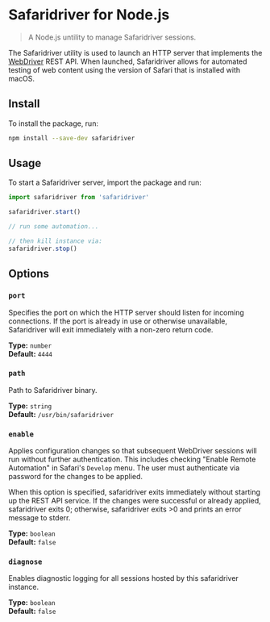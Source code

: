 # Safaridriver for Node.js

> A Node.js untility to manage Safaridriver sessions.

The Safaridriver utility is used to launch an HTTP server that implements the [WebDriver](https://w3c.github.io/webdriver/) REST API. When launched, Safaridriver allows for automated testing of web content using the version of Safari that is installed with macOS.

## Install

To install the package, run:

```sh
npm install --save-dev safaridriver
```

## Usage

To start a Safaridriver server, import the package and run:

```js
import safaridriver from 'safaridriver'

safaridriver.start()

// run some automation...

// then kill instance via:
safaridriver.stop()
```

## Options

### `port`

Specifies the port on which the HTTP server should listen for incoming connections. If the port is already in use or otherwise unavailable, Safaridriver will exit immediately with a non-zero return code.

__Type:__ `number`<br />
__Default:__ `4444`

### `path`

Path to Safaridriver binary.

__Type:__ `string`<br />
__Default:__ `/usr/bin/safaridriver`

### `enable`

Applies configuration changes so that subsequent WebDriver sessions will run without further authentication. This includes checking "Enable Remote Automation" in Safari's `Develop` menu. The user must authenticate via password for the changes to be applied.

When this option is specified, safaridriver exits immediately without starting up the REST API service. If the changes were successful or already applied, safaridriver exits 0; otherwise, safaridriver exits >0 and prints an error message to stderr.

__Type:__ `boolean`<br />
__Default:__ `false`

### `diagnose`

Enables diagnostic logging for all sessions hosted by this safaridriver instance.

__Type:__ `boolean`<br />
__Default:__ `false`
